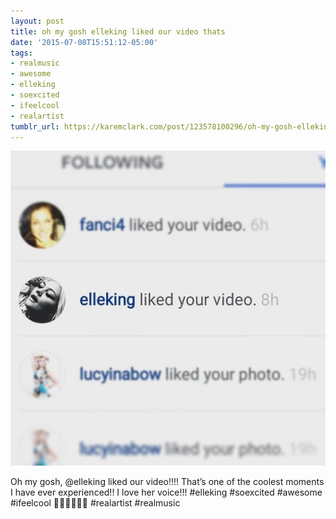 ```yaml
---
layout: post
title: oh my gosh elleking liked our video thats
date: '2015-07-08T15:51:12-05:00'
tags:
- realmusic
- awesome
- elleking
- soexcited
- ifeelcool
- realartist
tumblr_url: https://karemclark.com/post/123578100296/oh-my-gosh-elleking-liked-our-video-thats
---
```

 ![](/tumblr_files/tumblr_nr6slcS7cT1u2lcj1o1_540.jpg)  

Oh my gosh, @elleking liked our video!!!! That’s one of the coolest moments I have ever experienced!! I love her voice!!! #elleking #soexcited #awesome #ifeelcool 🙌😱😵😍🙌🙌 #realartist #realmusic

